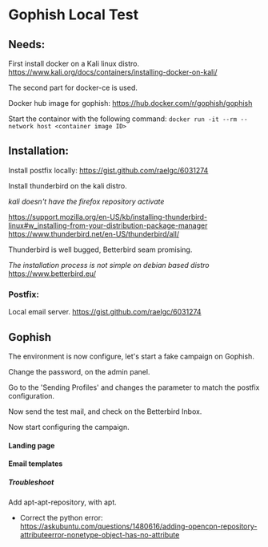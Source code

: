 # Gophish Local Test

## Needs:
First install docker on a Kali linux distro.
https://www.kali.org/docs/containers/installing-docker-on-kali/

The second part for docker-ce is used.

Docker hub image for gophish:
https://hub.docker.com/r/gophish/gophish

Start the containor with the following command:
`docker run -it --rm --network host <container image ID>`

## Installation:

Install postfix locally:
https://gist.github.com/raelgc/6031274

Install thunderbird on the kali distro.

*kali doesn't have the firefox repository activate*

https://support.mozilla.org/en-US/kb/installing-thunderbird-linux#w_installing-from-your-distribution-package-manager
https://www.thunderbird.net/en-US/thunderbird/all/

Thunderbird is well bugged, Betterbird seam promising.

*The installation process is not simple on debian based distro*
https://www.betterbird.eu/

### Postfix:

Local email server.
https://gist.github.com/raelgc/6031274

## Gophish

The environment is now configure, let's start a fake campaign on Gophish.

Change the password, on the admin panel.

Go to the 'Sending Profiles' and changes the parameter to match the postfix configuration.

Now send the test mail, and check on the Betterbird Inbox.

Now start configuring the campaign.

#### Landing page

#### Email templates


##### Troubleshoot

Add apt-apt-repository, with apt.
- Correct the python error: https://askubuntu.com/questions/1480616/adding-opencpn-repository-attributeerror-nonetype-object-has-no-attribute
